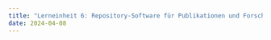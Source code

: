 ```yaml
---
title: "Lerneinheit 6: Repository-Software für Publikationen und Forschungsdaten 2/2"
date: 2024-04-08
---
```

